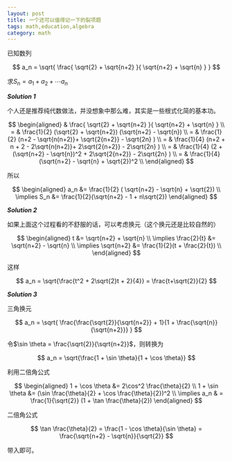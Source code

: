 ```yaml
---
layout: post
title: 一个还可以值得记一下的裂项题
tags: math,education,algebra
category: math
---
```


已知数列

$$
    a_n = \sqrt{ \frac{ \sqrt{2} + \sqrt{n+2} }{ \sqrt{n+2} + \sqrt{n} } }
$$

求$S_n = a_1 + a_2 + \cdots a_n$

***Solution 1***

个人还是推荐纯代数做法，并没想象中那么难，其实是一些根式化简的基本功。

$$
\begin{aligned}
    & \frac{ \sqrt{2} + \sqrt{n+2} }{ \sqrt{n+2} + \sqrt{n} } \\
    = & \frac{1}{2} (\sqrt{2} + \sqrt{n+2}) (\sqrt{n+2} - \sqrt{n}) \\
    = & \frac{1}{2} (n+2 - \sqrt{n(n+2)}+ \sqrt{2{n+2}} - \sqrt{2n} ) \\
    = & \frac{1}{4} (n+2 + n + 2 - 2\sqrt{n(n+2)}+ 2\sqrt{2{n+2}} - 2\sqrt{2n} ) \\
    = & \frac{1}{4} (2 + (\sqrt{n+2} - \sqrt{n})^2 +  2\sqrt{2{n+2}} - 2\sqrt{2n} ) \\
    = & \frac{1}{4} (\sqrt{n+2} - \sqrt{n} + \sqrt{2})^2 \\
\end{aligned}
$$

所以

$$
\begin{aligned}
    a_n &= \frac{1}{2} ( \sqrt{n+2} - \sqrt{n} + \sqrt{2}) \\
    \implies S_n &= \frac{1}{2}(\sqrt{n+2} - 1 + n\sqrt{2})
\end{aligned}
$$

***Solution 2***

如果上面这个过程看的不舒服的话，可以考虑换元（这个换元还是比较自然的）

$$
\begin{aligned}
    t &= \sqrt{n+2} + \sqrt{n} \\
    \implies \frac{2}{t} &= \sqrt{n+2} - \sqrt{n} \\
    \implies \sqrt{n+2} &= \frac{1}{2}(t + \frac{2}{t}) \\
\end{aligned}
$$

这样

$$
    a_n = \sqrt{\frac{t^2 + 2\sqrt{2}t + 2}{4}} = \frac{t+\sqrt{2}}{2}
$$

***Solution 3***

三角换元

$$
    a_n = \sqrt{
        \frac{\frac{\sqrt{2}}{\sqrt{n+2}} + 1}{1 + \frac{\sqrt{n}}{\sqrt{n+2}}}
    }
$$

令$\sin \theta = \frac{\sqrt{2}}{\sqrt{n+2}}$，则转换为

$$
    a_n = \sqrt{\frac{1 + \sin \theta}{1 + \cos \theta}}
$$

利用二倍角公式

$$
\begin{aligned}
    1 + \cos \theta &= 2\cos^2 \frac{\theta}{2} \\
    1 + \sin \theta &= (\sin \frac{\theta}{2} + \cos \frac{\theta}{2})^2 \\
    \implies a_n & = \frac{1}{\sqrt{2}} (1 + \tan \frac{\theta}{2})
\end{aligned}
$$

二倍角公式

$$
    \tan \frac{\theta}{2} = \frac{1 - \cos \theta}{\sin \theta} = \frac{\sqrt{n+2} - \sqrt{n}}{\sqrt{2}}
$$

带入即可。